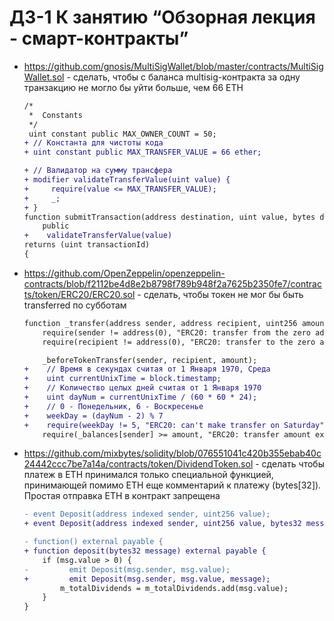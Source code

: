 # ДЗ-1 К занятию “Обзорная лекция - смарт-контракты”

* https://github.com/gnosis/MultiSigWallet/blob/master/contracts/MultiSigWallet.sol - сделать, чтобы с баланса multisig-контракта за одну транзакцию не могло бы уйти больше, чем 66 ETH
  ```diff
  /*
   *  Constants
   */
   uint constant public MAX_OWNER_COUNT = 50; 
  + // Константа для чистоты кода
  + uint constant public MAX_TRANSFER_VALUE = 66 ether;
  ```
    
  ```diff
  + // Валидатор на сумму трансфера
  + modifier validateTransferValue(uint value) {
  +     require(value <= MAX_TRANSFER_VALUE);
  +     _;
  + }
  function submitTransaction(address destination, uint value, bytes data)
      public
  +    validateTransferValue(value)
  returns (uint transactionId)
  {
  ```

* https://github.com/OpenZeppelin/openzeppelin-contracts/blob/f2112be4d8e2b8798f789b948f2a7625b2350fe7/contracts/token/ERC20/ERC20.sol - сделать, чтобы токен не мог бы быть transferred по субботам
  ```diff
  function _transfer(address sender, address recipient, uint256 amount) internal virtual {
      require(sender != address(0), "ERC20: transfer from the zero address");
      require(recipient != address(0), "ERC20: transfer to the zero address");
  
      _beforeTokenTransfer(sender, recipient, amount);
  +    // Время в секундах считая от 1 Января 1970, Среда
  +    uint currentUnixTime = block.timestamp;
  +    // Количество целых дней считая от 1 Января 1970
  +    uint dayNum = currentUnixTime / (60 * 60 * 24);
  +    // 0 - Понедельник, 6 - Воскресенье
  +    weekDay = (dayNum - 2) % 7
  +    require(weekDay != 5, "ERC20: can't make transfer on Saturday")
      require(_balances[sender] >= amount, "ERC20: transfer amount exceeds balance");
  ```

* https://github.com/mixbytes/solidity/blob/076551041c420b355ebab40c24442ccc7be7a14a/contracts/token/DividendToken.sol - сделать чтобы платеж в ETH принимался только специальной функцией, принимающей помимо ETH еще комментарий к платежу (bytes[32]). Простая отправка ETH в контракт запрещена
  ```diff
  - event Deposit(address indexed sender, uint256 value);
  + event Deposit(address indexed sender, uint256 value, bytes32 message);
  ```
  
  ```diff
  - function() external payable {
  + function deposit(bytes32 message) external payable {
      if (msg.value > 0) {
  -         emit Deposit(msg.sender, msg.value);
  +         emit Deposit(msg.sender, msg.value, message);
          m_totalDividends = m_totalDividends.add(msg.value);
      }
  }
  ```
